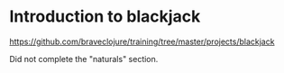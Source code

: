 # Introduction to blackjack

https://github.com/braveclojure/training/tree/master/projects/blackjack

Did not complete the "naturals" section.
